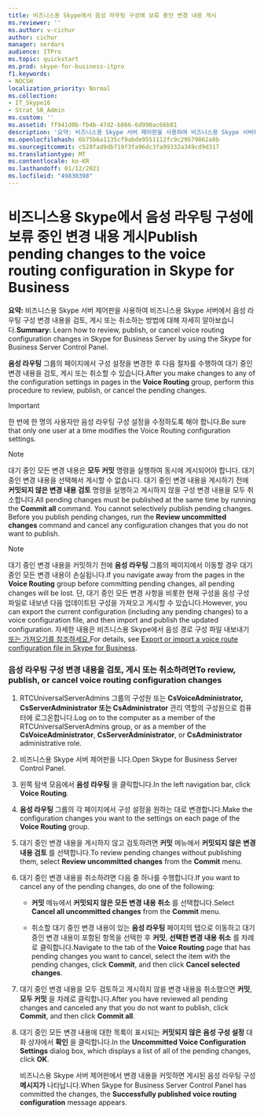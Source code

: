 ```yaml
---
title: 비즈니스용 Skype에서 음성 라우팅 구성에 보류 중인 변경 내용 게시
ms.reviewer: ''
ms.author: v-cichur
author: cichur
manager: serdars
audience: ITPro
ms.topic: quickstart
ms.prod: skype-for-business-itpro
f1.keywords:
- NOCSH
localization_priority: Normal
ms.collection:
- IT_Skype16
- Strat_SB_Admin
ms.custom: ''
ms.assetid: ff941d0b-fb4b-47d2-b866-6d990ac66b81
description: '요약: 비즈니스용 Skype 서버 제어판을 사용하여 비즈니스용 Skype 서버에서 음성 라우팅 구성 변경 내용을 검토, 게시 또는 취소하는 방법을 설명하는 방법을 제공합니다.'
ms.openlocfilehash: 6b75b6a1135cf9abde9551112fc9c29579862a8b
ms.sourcegitcommit: c528fad9db719f3fa96dc3fa99332a349cd9d317
ms.translationtype: MT
ms.contentlocale: ko-KR
ms.lasthandoff: 01/12/2021
ms.locfileid: "49830398"
---
```

# <a name="publish-pending-changes-to-the-voice-routing-configuration-in-skype-for-business"></a><span data-ttu-id="ed299-103">비즈니스용 Skype에서 음성 라우팅 구성에 보류 중인 변경 내용 게시</span><span class="sxs-lookup"><span data-stu-id="ed299-103">Publish pending changes to the voice routing configuration in Skype for Business</span></span>
 
<span data-ttu-id="ed299-104">**요약:** 비즈니스용 Skype 서버 제어판을 사용하여 비즈니스용 Skype 서버에서 음성 라우팅 구성 변경 내용을 검토, 게시 또는 취소하는 방법에 대해 자세히 알아보습니다.</span><span class="sxs-lookup"><span data-stu-id="ed299-104">**Summary:** Learn how to review, publish, or cancel voice routing configuration changes in Skype for Business Server by using the Skype for Business Server Control Panel.</span></span>
  
<span data-ttu-id="ed299-105">**음성 라우팅** 그룹의 페이지에서 구성 설정을 변경한 후 다음 절차를 수행하여 대기 중인 변경 내용을 검토, 게시 또는 취소할 수 있습니다.</span><span class="sxs-lookup"><span data-stu-id="ed299-105">After you make changes to any of the configuration settings in pages in the **Voice Routing** group, perform this procedure to review, publish, or cancel the pending changes.</span></span>
  
> [!IMPORTANT]
> <span data-ttu-id="ed299-106">한 번에 한 명의 사용자만 음성 라우팅 구성 설정을 수정하도록 해야 합니다.</span><span class="sxs-lookup"><span data-stu-id="ed299-106">Be sure that only one user at a time modifies the Voice Routing configuration settings.</span></span> 
  
> [!NOTE]
> <span data-ttu-id="ed299-p101">대기 중인 모든 변경 내용은 **모두 커밋** 명령을 실행하여 동시에 게시되어야 합니다. 대기 중인 변경 내용을 선택해서 게시할 수 없습니다. 대기 중인 변경 내용을 게시하기 전에 **커밋되지 않은 변경 내용 검토** 명령을 실행하고 게시하지 않을 구성 변경 내용을 모두 취소합니다.</span><span class="sxs-lookup"><span data-stu-id="ed299-p101">All pending changes must be published at the same time by running the **Commit all** command. You cannot selectively publish pending changes. Before you publish pending changes, run the **Review uncommitted changes** command and cancel any configuration changes that you do not want to publish.</span></span>
  
> [!NOTE]
> <span data-ttu-id="ed299-110">대기 중인 변경 내용을 커밋하기 전에 **음성 라우팅** 그룹의 페이지에서 이동할 경우 대기 중인 모든 변경 내용이 손실됩니다.</span><span class="sxs-lookup"><span data-stu-id="ed299-110">If you navigate away from the pages in the **Voice Routing** group before committing pending changes, all pending changes will be lost.</span></span> <span data-ttu-id="ed299-111">단, 대기 중인 모든 변경 사항을 비롯한 현재 구성을 음성 구성 파일로 내보낸 다음 업데이트된 구성을 가져오고 게시할 수 있습니다.</span><span class="sxs-lookup"><span data-stu-id="ed299-111">However, you can export the current configuration (including any pending changes) to a voice configuration file, and then import and publish the updated configuration.</span></span> <span data-ttu-id="ed299-112">자세한 내용은 비즈니스용 Skype에서 음성 경로 구성 파일 내보내기 [또는 가져오기를 참조하세요.](voice-route-configuration-import-export.md)</span><span class="sxs-lookup"><span data-stu-id="ed299-112">For details, see [Export or import a voice route configuration file in Skype for Business](voice-route-configuration-import-export.md).</span></span> 
  
### <a name="to-review-publish-or-cancel-voice-routing-configuration-changes"></a><span data-ttu-id="ed299-113">음성 라우팅 구성 변경 내용을 검토, 게시 또는 취소하려면</span><span class="sxs-lookup"><span data-stu-id="ed299-113">To review, publish, or cancel voice routing configuration changes</span></span>

1. <span data-ttu-id="ed299-114">RTCUniversalServerAdmins 그룹의 구성원 또는 **CsVoiceAdministrator,** **CsServerAdministrator 또는 CsAdministrator** 관리  역할의 구성원으로 컴퓨터에 로그온합니다.</span><span class="sxs-lookup"><span data-stu-id="ed299-114">Log on to the computer as a member of the RTCUniversalServerAdmins group, or as a member of the **CsVoiceAdministrator**, **CsServerAdministrator**, or **CsAdministrator** administrative role.</span></span>
    
2. <span data-ttu-id="ed299-115">비즈니스용 Skype 서버 제어판을 니다.</span><span class="sxs-lookup"><span data-stu-id="ed299-115">Open Skype for Business Server Control Panel.</span></span>
    
3. <span data-ttu-id="ed299-116">왼쪽 탐색 모음에서 **음성 라우팅** 을 클릭합니다.</span><span class="sxs-lookup"><span data-stu-id="ed299-116">In the left navigation bar, click **Voice Routing**.</span></span>
    
4. <span data-ttu-id="ed299-117">**음성 라우팅** 그룹의 각 페이지에서 구성 설정을 원하는 대로 변경합니다.</span><span class="sxs-lookup"><span data-stu-id="ed299-117">Make the configuration changes you want to the settings on each page of the **Voice Routing** group.</span></span>
    
5. <span data-ttu-id="ed299-118">대기 중인 변경 내용을 게시하지 않고 검토하려면 **커밋** 메뉴에서 **커밋되지 않은 변경 내용 검토** 를 선택합니다.</span><span class="sxs-lookup"><span data-stu-id="ed299-118">To review pending changes without publishing them, select **Review uncommitted changes** from the **Commit** menu.</span></span>
    
6. <span data-ttu-id="ed299-119">대기 중인 변경 내용을 취소하려면 다음 중 하나를 수행합니다.</span><span class="sxs-lookup"><span data-stu-id="ed299-119">If you want to cancel any of the pending changes, do one of the following:</span></span>
    
   - <span data-ttu-id="ed299-120">**커밋** 메뉴에서 **커밋되지 않은 모든 변경 내용 취소** 를 선택합니다.</span><span class="sxs-lookup"><span data-stu-id="ed299-120">Select **Cancel all uncommitted changes** from the **Commit** menu.</span></span>
    
   - <span data-ttu-id="ed299-121">취소할 대기 중인 변경 내용이 있는 **음성 라우팅** 페이지의 탭으로 이동하고 대기 중인 변경 내용이 포함된 항목을 선택한 후 **커밋**, **선택한 변경 내용 취소** 를 차례로 클릭합니다.</span><span class="sxs-lookup"><span data-stu-id="ed299-121">Navigate to the tab of the **Voice Routing** page that has pending changes you want to cancel, select the item with the pending changes, click **Commit**, and then click **Cancel selected changes**.</span></span>
    
7. <span data-ttu-id="ed299-122">대기 중인 변경 내용을 모두 검토하고 게시하지 않을 변경 내용을 취소했으면 **커밋**, **모두 커밋** 을 차례로 클릭합니다.</span><span class="sxs-lookup"><span data-stu-id="ed299-122">After you have reviewed all pending changes and canceled any that you do not want to publish, click **Commit**, and then click **Commit all**.</span></span>
    
8. <span data-ttu-id="ed299-123">대기 중인 모든 변경 내용에 대한 목록이 표시되는 **커밋되지 않은 음성 구성 설정** 대화 상자에서 **확인** 을 클릭합니다.</span><span class="sxs-lookup"><span data-stu-id="ed299-123">In the **Uncommitted Voice Configuration Settings** dialog box, which displays a list of all of the pending changes, click **OK**.</span></span> 
    
    <span data-ttu-id="ed299-124">비즈니스용 Skype 서버 제어판에서 변경 내용을 커밋하면 게시된 음성 라우팅 구성 **메시지가** 나타납니다.</span><span class="sxs-lookup"><span data-stu-id="ed299-124">When Skype for Business Server Control Panel has committed the changes, the **Successfully published voice routing configuration** message appears.</span></span>
    

